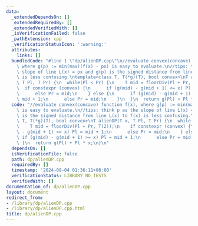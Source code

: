 ```yaml
---
data:
  _extendedDependsOn: []
  _extendedRequiredBy: []
  _extendedVerifiedWith: []
  _isVerificationFailed: false
  _pathExtension: cpp
  _verificationStatusIcon: ':warning:'
  attributes:
    links: []
  bundledCode: "#line 1 \"dp/alienDP.cpp\"\n//evaluate convex(concave) function f(x),\
    \ where g(p) := min(max)(f(x) - px) is easy to evaluate.\n//tips: think p as the\
    \ slope of line L(x) = px and g(p) is the signed distance from line L(x) to f(x)\
    \ is less confusing.\ntemplate<class T, T(*g)(T), bool convex>\nT alienDP(T x,\
    \ T Pl, T Pr) {\n  while(Pl < Pr) {\n    T mid = floorDiv(Pl + Pr, T(2));\n  \
    \  if constexpr (convex) {\n      if (g(mid) - g(mid + 1) <= x) Pl = mid + 1;\n\
    \      else Pr = mid;\n    } else {\n      if (g(mid) - g(mid + 1) >= x) Pl =\
    \ mid + 1;\n      else Pr = mid;\n    }\n  }\n  return g(Pl) + Pl * x;\n}\n"
  code: "//evaluate convex(concave) function f(x), where g(p) := min(max)(f(x) - px)\
    \ is easy to evaluate.\n//tips: think p as the slope of line L(x) = px and g(p)\
    \ is the signed distance from line L(x) to f(x) is less confusing.\ntemplate<class\
    \ T, T(*g)(T), bool convex>\nT alienDP(T x, T Pl, T Pr) {\n  while(Pl < Pr) {\n\
    \    T mid = floorDiv(Pl + Pr, T(2));\n    if constexpr (convex) {\n      if (g(mid)\
    \ - g(mid + 1) <= x) Pl = mid + 1;\n      else Pr = mid;\n    } else {\n     \
    \ if (g(mid) - g(mid + 1) >= x) Pl = mid + 1;\n      else Pr = mid;\n    }\n \
    \ }\n  return g(Pl) + Pl * x;\n}\n"
  dependsOn: []
  isVerificationFile: false
  path: dp/alienDP.cpp
  requiredBy: []
  timestamp: '2024-08-04 01:36:11+08:00'
  verificationStatus: LIBRARY_NO_TESTS
  verifiedWith: []
documentation_of: dp/alienDP.cpp
layout: document
redirect_from:
- /library/dp/alienDP.cpp
- /library/dp/alienDP.cpp.html
title: dp/alienDP.cpp
---
```

